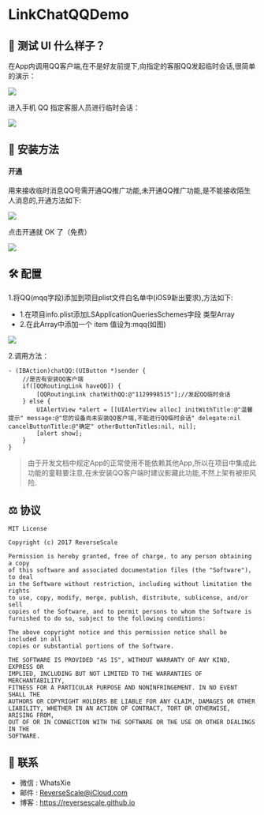 # LinkChatQQDemo

## 🎨 测试 UI 什么样子？

在App内调用QQ客户端,在不是好友前提下,向指定的客服QQ发起临时会话,很简单的演示：

![](http://og1yl0w9z.bkt.clouddn.com/18-4-18/99279827.jpg)

进入手机 QQ 指定客服人员进行临时会话：

![](http://og1yl0w9z.bkt.clouddn.com/18-4-18/75384810.jpg)

## 🎯 安装方法

#### 开通
用来接收临时消息QQ号需开通QQ推广功能,未开通QQ推广功能,是不能接收陌生人消息的,开通方法如下:

![](http://og1yl0w9z.bkt.clouddn.com/18-4-18/63830266.jpg)

点击开通就 OK 了（免费）

![](http://og1yl0w9z.bkt.clouddn.com/18-4-18/89069619.jpg)

## 🛠 配置

1.将QQ(mqq字段)添加到项目plist文件白名单中(iOS9新出要求),方法如下:
- 1.在项目info.plist添加LSApplicationQueriesSchemes字段 类型Array
- 2.在此Array中添加一个 item 值设为:mqq(如图)

![](http://og1yl0w9z.bkt.clouddn.com/18-4-18/1347081.jpg)

2.调用方法：
```objc
- (IBAction)chatQQ:(UIButton *)sender {
    //是否有安装QQ客户端
    if([QQRoutingLink haveQQ]) {
        [QQRoutingLink chatWithQQ:@"1129998515"];//发起QQ临时会话
    } else {
        UIAlertView *alert = [[UIAlertView alloc] initWithTitle:@"温馨提示" message:@"您的设备尚未安装QQ客户端,不能进行QQ临时会话" delegate:nil cancelButtonTitle:@"确定" otherButtonTitles:nil, nil];
        [alert show];
    }
}
```

> 由于开发文档中规定App的正常使用不能依赖其他App,所以在项目中集成此功能的童鞋要注意,在未安装QQ客户端时建议影藏此功能,不然上架有被拒风险.

## ⚖ 协议

```
MIT License

Copyright (c) 2017 ReverseScale

Permission is hereby granted, free of charge, to any person obtaining a copy
of this software and associated documentation files (the "Software"), to deal
in the Software without restriction, including without limitation the rights
to use, copy, modify, merge, publish, distribute, sublicense, and/or sell
copies of the Software, and to permit persons to whom the Software is
furnished to do so, subject to the following conditions:

The above copyright notice and this permission notice shall be included in all
copies or substantial portions of the Software.

THE SOFTWARE IS PROVIDED "AS IS", WITHOUT WARRANTY OF ANY KIND, EXPRESS OR
IMPLIED, INCLUDING BUT NOT LIMITED TO THE WARRANTIES OF MERCHANTABILITY,
FITNESS FOR A PARTICULAR PURPOSE AND NONINFRINGEMENT. IN NO EVENT SHALL THE
AUTHORS OR COPYRIGHT HOLDERS BE LIABLE FOR ANY CLAIM, DAMAGES OR OTHER
LIABILITY, WHETHER IN AN ACTION OF CONTRACT, TORT OR OTHERWISE, ARISING FROM,
OUT OF OR IN CONNECTION WITH THE SOFTWARE OR THE USE OR OTHER DEALINGS IN THE
SOFTWARE.
```

## 😬  联系

* 微信 : WhatsXie
* 邮件 : ReverseScale@iCloud.com
* 博客 : https://reversescale.github.io
